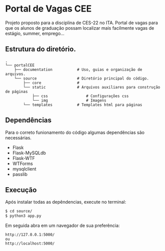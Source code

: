 # Portal de Vagas CEE

Projeto proposto para a disciplina de CES-22 no ITA. Portal de vagas
para que os alunos de graduação possam localizar mais facilmente
vagas de estágio, summer, emprego...


## Estrutura do diretório.

```
.
└── portalCEE
    ├── documentation           # Uso, guias e organização de arquivos.
    └── source                  # Diretório principal do código.
        ├── core                #
        └── static              # Arquivos auxiliares para construção de páginas
            ├── css                 # Configurações css
            └── img                 # Imagens
        └── templates           # Templates html para páginas
```


## Dependências

Para o correto funionamento do código algumas dependências são necessárias.

- Flask
- Flask-MySQLdb
- Flask-WTF
- WTForms
- mysqlclient
- passlib


## Execução

Após instalar todas as depêndencias, execute no terminal:

```sh
$ cd source/
$ python3 app.py
```

Em seguida abra em um navegador de sua preferência:

```http
http://127.0.0.1:5000/
ou
http://localhost:5000/
```
